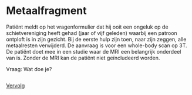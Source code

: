 # Metaalfragment

Patiënt meldt op het vragenformulier dat hij ooit een ongeluk op de
schietvereniging heeft gehad (jaar of vijf geleden) waarbij een patroon
ontploft is in zijn gezicht.  Bij de eerste hulp zijn toen, naar zijn zeggen,
alle metaalresten verwijderd. De aanvraag is voor een whole-body scan op 3T.
De patiënt doet mee in een studie waar de MRI een belangrijk onderdeel van is.
Zonder de MRI kan de patiënt niet geïncludeerd worden.

Vraag: Wat doe je? 

```

```

[Vervolg](case_part2.md)
